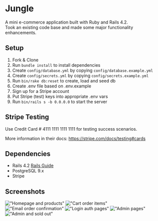 # Jungle

A mini e-commerce application built with Ruby and Rails 4.2.  
Took an existing code base and made some major functionality enhancements.


## Setup

1. Fork & Clone
2. Run `bundle install` to install dependencies
3. Create `config/database.yml` by copying `config/database.example.yml`
4. Create `config/secrets.yml` by copying `config/secrets.example.yml`
5. Run `bin/rake db:reset` to create, load and seed db
6. Create .env file based on .env.example
7. Sign up for a Stripe account
8. Put Stripe (test) keys into appropriate .env vars
9. Run `bin/rails s -b 0.0.0.0` to start the server

## Stripe Testing

Use Credit Card # 4111 1111 1111 1111 for testing success scenarios.

More information in their docs: <https://stripe.com/docs/testing#cards>

## Dependencies

* Rails 4.2 [Rails Guide](http://guides.rubyonrails.org/v4.2/)
* PostgreSQL 9.x
* Stripe

## Screenshots

!["Homepage and products"](https://github.com/viccyc/jungle-rails/blob/master/docs/Products.pages)
!["Cart order items"](https://github.com/viccyc/jungle-rails/blob/master/docs/Cart%20order%20items.pages)
!["Email order confirmation"](https://github.com/viccyc/jungle-rails/blob/master/docs/email%20order%20conf.pages)
!["Login auth pages"](https://github.com/viccyc/jungle-rails/blob/master/docs/Login%20auth.pages)
!["Admin pages"](https://github.com/viccyc/jungle-rails/blob/master/docs/Admin.pages)
!["Admin and sold out"](https://github.com/viccyc/jungle-rails/blob/master/docs/Admin%20sold%20out.pages)
